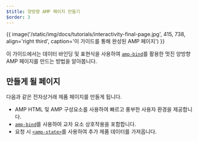 ```yaml
---
$title: 양방향 AMP 페이지 만들기
$order: 3
---
```


{{ image('/static/img/docs/tutorials/interactivity-final-page.jpg', 415, 738, align='right third', caption='이 가이드를 통해 완성된 AMP 페이지') }}

이 가이드에서는 데이터 바인딩 및 표현식을 사용하여 [`amp-bind`](../../../../documentation/components/reference/amp-bind.md)를 활용한 멋진 양방향 AMP 페이지를 만드는 방법을 알아봅니다.

## 만들게 될 페이지

다음과 같은 전자상거래 제품 페이지를 만들게 됩니다.

- AMP HTML 및 AMP 구성요소를 사용하여 빠르고 풍부한 사용자 환경을 제공합니다.
- [`amp-bind`](../../../../documentation/components/reference/amp-bind.md)를 사용하여 교차 요소 상호작용을 포함합니다.
- 요청 시 [`<amp-state>`](../../../../documentation/components/reference/amp-bind.md#state)를 사용하여 추가 제품 데이터를 가져옵니다.
